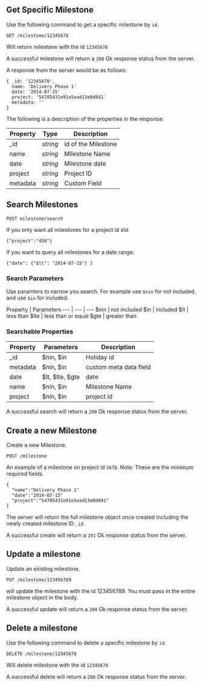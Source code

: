 ## Get Specific Milestone
Use the following command to get a specific milestone by `id`.
```
GET /milestone/12345678
```
Will return milestone with the id `12345678`

A successful milestone will return a `200` Ok response status from the server.

A response from the server would be as follows:
```
{ _id: '12345678',
  name: 'Delivery Phase 1'
  date: '2014-07-15'
  project: '54785431e91e5ead13e8d841'
  metadata: '' 
}
  ```
The following is a description of the properties in the response.

Property | Type | Description
--- | --- | ---
_id | *string* | id of the Milestone
name | *string* | Milestone Name
date | *string* | Milestone date
project | *string* | Project ID
metadata | *string* | Custom Field

## Search Milestones
```
POST milestone/search
```
If you only want all milestones for a project id `456`
```
{"project":"456"}
```
If you want to query all milestones for a date range:
```
{"date": {"$lt": "2014-07-15"} }
```

### Search Parameters
Use paramters to narrow you search. For example use `$nin` for not included, and use `$in` for included.

Property | Parameters
--- | --- | ---
$nin | not included
$in | included
$lt | less than
$lte | less than or equal
$gte | greater than

### Searchable Properties
Property | Parameters | Description
--- | --- | ---
_id | $nin, $in | Holiday id
metadata | $nin, $in | custom meta data field
date | $lt, $lte, $gte | date
name | $nin, $in | Milestone Name
project | $nin, $in | project id

A successful search will return a `200` Ok response status from the server.

## Create a new Milestone
Create a new Milestone.
```
POST /milestone
```
An example of a milestone on project id `5678`. Note: These are the minimum required fields. 

```
{ 
  "name":"Delivery Phase 1"
  "date":"2014-07-15"
  "project":"54785431e91e5ead13e8d841"
}
```
The server will return the full milestone object once created including the newly created milestone ID `_id`

A successful create will return a `201` Ok response status from the server.

## Update a milestone
Update an existing milestone.
```
PUT /milestone/123456789
```
will update the milestone with the id 123456789. You must pass in the entire milestone object in the body. 

A successful update will return a `200` Ok response status from the server.

## Delete a milestone
Use the following command to delete a specific milestone by `id`.
```
DELETE /milestone/12345678
```
Will delete milestone with the id `12345678`

A successful delete will return a `200` Ok response status from the server.
